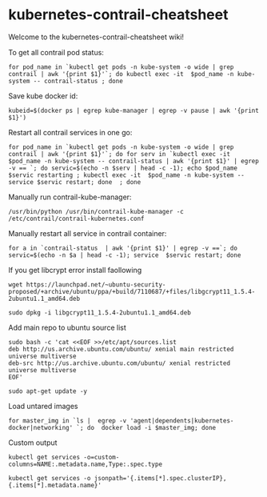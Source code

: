 # kubernetes-contrail-cheatsheet

Welcome to the kubernetes-contrail-cheatsheet wiki!

To get all contrail pod status:

```shell
for pod_name in `kubectl get pods -n kube-system -o wide | grep contrail | awk '{print $1}'`; do kubectl exec -it  $pod_name -n kube-system -- contrail-status ; done
```

Save kube docker id:

```shell
kubeid=$(docker ps | egrep kube-manager | egrep -v pause | awk '{print $1}')
```

Restart all contrail services in one go:

```shell
for pod_name in `kubectl get pods -n kube-system -o wide | grep contrail | awk '{print $1}'`; do for serv in `kubectl exec -it  $pod_name -n kube-system -- contrail-status | awk '{print $1}' | egrep -v == `; do servic=$(echo -n $serv | head -c -1); echo $pod_name $servic restarting ; kubectl exec -it  $pod_name -n kube-system -- service $servic restart; done  ; done
```

Manually run contrail-kube-manager:

```shell
/usr/bin/python /usr/bin/contrail-kube-manager -c /etc/contrail/contrail-kubernetes.conf
```

Manually restart all service in contrail container:

```shell
for a in `contrail-status  | awk '{print $1}' | egrep -v ==`; do servic=$(echo -n $a | head -c -1); service  $servic restart; done
```

If you get libcrypt error install faollowing 

```shell
wget https://launchpad.net/~ubuntu-security-proposed/+archive/ubuntu/ppa/+build/7110687/+files/libgcrypt11_1.5.4-2ubuntu1.1_amd64.deb

sudo dpkg -i libgcrypt11_1.5.4-2ubuntu1.1_amd64.deb
```

Add main repo to ubuntu source list

```shell
sudo bash -c 'cat <<EOF >>/etc/apt/sources.list
deb http://us.archive.ubuntu.com/ubuntu/ xenial main restricted universe multiverse 
deb-src http://us.archive.ubuntu.com/ubuntu/ xenial restricted universe multiverse 
EOF'

sudo apt-get update -y
```

Load untared images

```shell
for master_img in `ls |  egrep -v 'agent|dependents|kubernetes-docker|networking' `; do  docker load -i $master_img; done
```

Custom output

```shell
kubectl get services -o=custom-columns=NAME:.metadata.name,Type:.spec.type
```

```shell
kubectl get services -o jsonpath='{.items[*].spec.clusterIP},{.items[*].metadata.name}'
```

